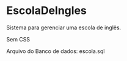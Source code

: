 # EscolaDeIngles
Sistema para gerenciar uma escola de inglês.

Sem CSS

Arquivo do Banco de dados: escola.sql
